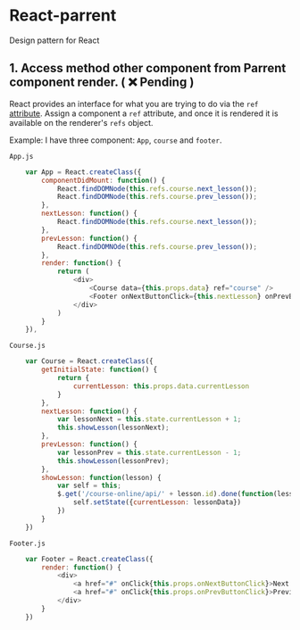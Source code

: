 # React-parrent
Design pattern for React


## 1. Access method other component from Parrent component render. ( :x: Pending )

React provides an interface for what you are trying to do via the `ref` [attribute](https://facebook.github.io/react/docs/more-about-refs.html). Assign a component a `ref` attribute, and once it is rendered it is available on the renderer's `refs` object.

Example: I have three component: `App`, `course` and `footer`.


`App.js`

```javascript
	var App = React.createClass({
		componentDidMount: function() {
			React.findDOMNode(this.refs.course.next_lesson());
			React.findDOMNode(this.refs.course.prev_lesson());
		},
		nextLesson: function() {
			React.findDOMNode(this.refs.course.next_lesson());
		},
		prevLesson: function() {
			React.findDOMNOde(this.refs.course.prev_lesson());
		},
		render: function() {
			return (
				<div>
					<Course data={this.props.data} ref="course" />
					<Footer onNextButtonClick={this.nextLesson} onPrevButtonClick={this.prevLesson} />
				</div>
			)
		}
	}),
```


`Course.js`

```javascript
	var Course = React.createClass({
		getInitialState: function() {
			return {
				currentLesson: this.props.data.currentLesson
			}
		},
		nextLesson: function() {
			var lessonNext = this.state.currentLesson + 1;	
			this.showLesson(lessonNext);
		},
		prevLesson: function() {
			var lessonPrev = this.state.currentLesson - 1;
			this.showLesson(lessonPrev);
		},
		showLesson: function(lesson) {
			var self = this;
			$.get('/course-online/api/' + lesson.id).done(function(lessonData) {
				self.setState({currentLesson: lessonData})
			})
		}
	})
```


`Footer.js`

```javascript
	var Footer = React.createClass({
		render: function() {
			<div>
				<a href="#" onClick{this.props.onNextButtonClick}>Next Lesson</a>
				<a href="#" onClick{this.props.onPrevButtonClick}>Previous Lesson</a>
			</div>
		}
	})
```

